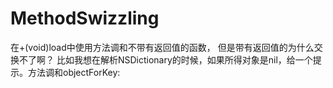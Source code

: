 # MethodSwizzling
在+(void)load中使用方法调和不带有返回值的函数，
但是带有返回值的为什么交换不了啊？
比如我想在解析NSDictionary的时候，如果所得对象是nil，给一个提示。方法调和objectForKey:
